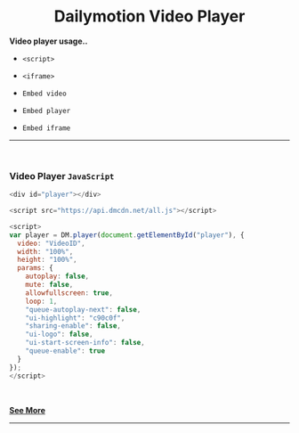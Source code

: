 <h1 align="center">Dailymotion Video Player</h1>

**Video player usage..**

- ```<script>```

- ```<iframe>```

- ```Embed video```

- ```Embed player```

- ```Embed iframe```

<hr>
<br>

### Video Player ```JavaScript```

```js script
<div id="player"></div>

<script src="https://api.dmcdn.net/all.js"></script>

<script>
var player = DM.player(document.getElementById("player"), {
  video: "VideoID",
  width: "100%",
  height: "100%",
  params: {
    autoplay: false,
    mute: false,
    allowfullscreen: true,
    loop: 1,
    "queue-autoplay-next": false,
    "ui-highlight": "c90c0f",
    "sharing-enable": false,
    "ui-logo": false,
    "ui-start-screen-info": false,
    "queue-enable": true
  }
});
</script>
```

<br>

**[See More](https://htmlpreview.github.io/?https://raw.githubusercontent.com/ZazerConer/dailymotion-video-player/main/src/index.html)**

<hr>

<!----------------------------------------->
